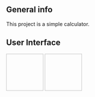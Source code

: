 ## General info
This project is a simple calculator.

## User Interface 
<html>
  <body>
    <img width="100" height="100" src"https://github.com/sujalvaja/simple-calculator/blob/main/cal1.jpg">
     <img width="100" height="100" src"https://github.com/sujalvaja/simple-calculator/blob/main/cal2.jpg">
  </body>
</html>




